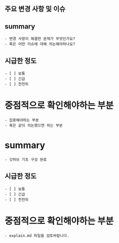 ## 주요 변경 사항 및 이슈
<!-- 변경 사항 및 관련 이슈에 대해 작성하는 파일입니다. -->

<!-- Resolves: #(Isuue Number) -->

## summary
    - 변경 사항이 해결한 문제가 무엇인가요?
    - 혹은 어떤 이슈에 대해 의논해야하나요?
## 시급한 정도
    - [ ] 보통
    - [ ] 긴급
    - [ ] 천천히
# 중점적으로 확인해야하는 부분
    - 집중해야하는 부분
    - 혹은 같이 의논했으면 하는 부분

# summary
    - 깃허브 기초 구성 완료
## 시급한 정도
    - [ ] 보통
    - [ ] 긴급
    - [ ] 천천히
# 중점적으로 확인해야하는 부분
    - explain.md 파일을 검토바랍니다.